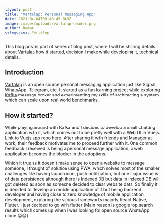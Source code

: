 ```yaml
---
layout: post
title: "Vartalap: Personal Messaging App"
date: 2021-04-04T09:48:45.860Z
image: images/uploads/vartalap-header.png
author: Raman
categories: Vartalap
---
```

This blog post is part of series of blog post, where I will be sharing details about [Vartalap](https://vartalap.one9x.org) how it started, decision I make while developing it, technical details.

## Introduction

[Vartalap](https://vartalap.one9x.org) is an open source personal messaging application just like Signal, WhatsApp, Telegram, etc. It started as a fun learning project while exploring [Kafka](https://kafka.apache.org) message broker and experimenting my skills of architecting a system which can scale upon real world benchmarks.

## How it started?

While playing around with Kafka and I decided to develop a small chatting application with it, which comes out to be pretty well with a Web UI in Vuejs. Link to Vuejs app repo [here](https://github.com/ramank775/chat-ui). After sharing it with friends and Manager at work, their feedback motivates me to proceed further with it. One common feedback I received is being a personal message application, a web application becomes the blocker in the adoptions. 

Which it true as it doesn't make sense to open a website to message someone, I thought of solution using PWA, which solves most of the smaller challenges like having launch icon, push notification, but one major issue is of data persistence although there is Indexed DB but data in indexed DB will got deleted as soon as someone decided to clear website data. So finally it is decided to develop an mobile application of it but being backend developer and having close to zero knowledge of mobile application development, exploring the various frameworks majorly React-Native, Flutter. I just decided to go with flutter (Main reason is google top search results which comes up when I was looking for open source WhatsApp clone 😋😋).
